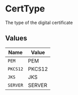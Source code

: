 # CertType

The type of the digital certificate


## Values

| Name     | Value    |
| -------- | -------- |
| `PEM`    | PEM      |
| `PKCS12` | PKCS12   |
| `JKS`    | JKS      |
| `SERVER` | SERVER   |